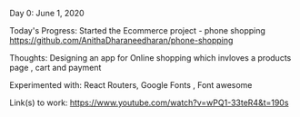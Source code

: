

Day 0: June 1, 2020

Today's Progress: Started the Ecommerce project - phone shopping  https://github.com/AnithaDharaneedharan/phone-shopping

Thoughts: Designing an app for Online shopping which invloves a products page , cart and payment 

Experimented with: React Routers, Google Fonts , Font awesome

Link(s) to work: https://www.youtube.com/watch?v=wPQ1-33teR4&t=190s

